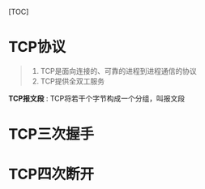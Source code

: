 [TOC]



# TCP协议
> 1. TCP是面向连接的、可靠的进程到进程通信的协议
> 2. TCP提供全双工服务

**TCP报文段**
: TCP将若干个字节构成一个分组，叫报文段

# TCP三次握手



# TCP四次断开